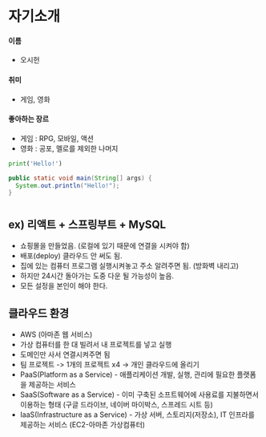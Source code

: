 # 자기소개

#### 이름
- 오시헌
#### 취미
- 게임, 영화
#### 좋아하는 장르
- 게임 : RPG, 모바일, 액션
- 영화 : 공포, 멜로를 제외한 나머지

```python
print('Hello!')
```
```java
public static void main(String[] args) {
  System.out.println("Hello!");
}
```
#

## ex) 리액트 + 스프링부트 + MySQL
- 쇼핑몰을 만들었음. (로컬에 있기 때문에 연결을 시켜야 함)
- 배포(deploy) 클라우드 안 써도 됨.
- 집에 있는 컴퓨터 프로그램 실행시켜놓고 주소 알려주면 됨. (방화벽 내리고)
- 하지만 24시간 돌아가는 도중 다운 될 가능성이 높음.
- 모든 설정을 본인이 해야 한다.

## 클라우드 환경
- AWS (아마존 웹 서비스)
- 가상 컴퓨터를 한 대 빌려서 내 프로젝트를 넣고 실행
- 도메인만 사서 연결시켜주면 됨
- 팀 프로젝트 -> 1개의 프로젝트 x4 -> 개인 클라우드에 올리기
- PaaS(Platform as a Service) - 애플리케이션 개발, 실행, 관리에 필요한 플랫폼을 제공하는 서비스
- SaaS(Software as a Service) - 이미 구축된 소프트웨어에 사용료를 지불하면서 이용하는 형태 (구글 드라이브, 네이버 마이박스, 스프레드 시트 등)
- IaaS(Infrastructure as a Service) - 가상 서버, 스토리지(저장소), IT 인프라를 제공하는 서비스 (EC2-아마존 가상컴퓨터)